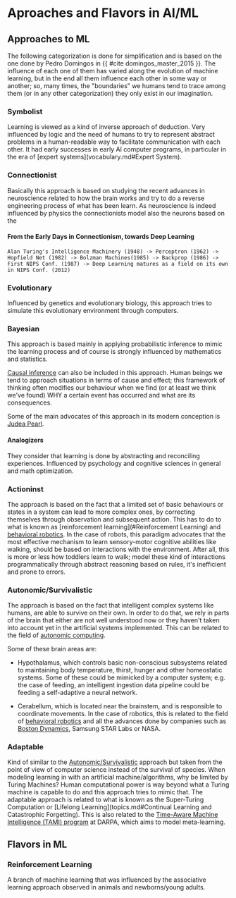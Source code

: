 # Aproaches and Flavors in AI/ML

## Approaches to ML

The following categorization is done for simplification and is based on the one done by Pedro Domingos in 
{{ #cite domingos_master_2015 }}. The influence of each one of them has varied along the evolution of machine learning, 
but in the end all them influence each other in some way or another; so, many times, the "boundaries" we humans
tend to trace among them (or in any other categorization) they only exist in our imagination.

### Symbolist

Learning is viewed as a kind of inverse approach of deduction. Very influenced by logic and the need of humans
to try to represent abstract problems in a human-readable way to facilitate communication with each other. It had early 
successes in early AI computer programs, in particular in the era of [expert systems](vocabulary.md#Expert System).

### Connectionist

Basically this approach is based on studying the recent advances in neuroscience related to how the brain works 
and try to do a reverse engineering process of what has been learn. As neuroscience is indeed influenced by physics
the connectionists model also the neurons based on the 

#### From the Early Days in Connectionism, towards Deep Learning

```textmate
Alan Turing's Intelligence Machinery (1948) -> Perceptron (1962) -> Hopfield Net (1982) -> Bolzman Machines(1985) -> Backprop (1986) -> First NIPS Conf. (1987) -> Deep Learning matures as a field on its own in NIPS Conf. (2012)
```


### Evolutionary
 
Influenced by genetics and evolutionary biology, this approach tries to simulate this evolutionary environment
through computers. 

### Bayesian
 
This approach is based mainly in applying probabilistic inference to mimic the learning process and of course is
strongly influenced by mathematics and statistics. 

[Causal inference](topics.md#Causality) can also be included in this approach. Human beings we tend to approach situations in terms of
cause and effect; this framework of thinking often modifies our behaviour when we find (or at least we think we've 
found) WHY a certain event has occurred and what are its consequences.

Some of the main advocates of this approach in its modern conception is [Judea Pearl](people.md#Judea_Pearl).

#### Analogizers

They consider that learning is done by abstracting and reconciling experiences. Influenced by psychology and cognitive
sciences in general and math optimization.

### Actioninst

The approach is based on the fact that a limited set of basic behaviours or states in a system can lead to more complex 
ones, by correcting themselves through observation and subsequent action. This has to do to what is known as [reinforcement learning](#Reinforcement Learning)
and [behavioral robotics](https://en.wikipedia.org/wiki/Behavior-based_robotics). 
In the case of robots, this paradigm advocates that the most effective mechanism to learn sensory-motor cognitive 
abilities like walking, should be based on interactions with the environment. After all, this is more or less how toddlers
learn to walk; model these kind of interactions programmatically through abstract reasoning based on rules, 
it's inefficient and prone to errors. 
 
### Autonomic/Survivalistic

The approach is based on the fact that intelligent complex systems like humans, are able to survive on their own. In
order to do that, we rely in parts of the brain that either are not well understood now or they haven't taken into account
yet in the artificial systems implemented. This can be related to the field of [autonomic computing](https://en.wikipedia.org/wiki/Autonomic_computing).

Some of these brain areas are:

- Hypothalamus, which controls basic non-conscious subsystems related to maintaining body temperature, thirst, hunger 
and other homeostatic systems. Some of these could be mimicked by a computer system; e.g. the case of feeding, an 
intelligent ingestion data pipeline could be feeding a self-adaptive a neural network.

- Cerabellum, which is located near the brainstem, and is responsible to coordinate movements. In the case of robotics,
this is related to the field of [behavioral robotics](https://en.wikipedia.org/wiki/Behavior-based_robotics) and all the
advances done by companies such as [Boston Dynamics](https://www.bostondynamics.com/), Samsung STAR Labs or NASA.

### Adaptable

Kind of similar to the [Autonomic/Survivalistic](approaches.md#Autonomic/Survivalistic) approach but taken from the 
point of view of computer science instead of the survival of species.
When modeling learning in with an artificial machine/algorithms, why be limited by Turing Machines? Human computational
power is way beyond what a Turing machine is capable to do and this approach tries to mimic that. The adaptable approach
is related to what is known as the Super-Turing Computation or [Lifelong Learning](topics.md#Continual Learning and Catastrophic Forgetting). 
This is also related to the [Time-Aware Machine Intelligence (TAMI) program](https://www.darpa.mil/program/time-aware-machine-intelligence) at DARPA, 
which aims to model meta-learning.
  

## Flavors in ML

### Reinforcement Learning

A branch of machine learning that was influenced by the associative learning approach observed in animals and
newborns/young adults.